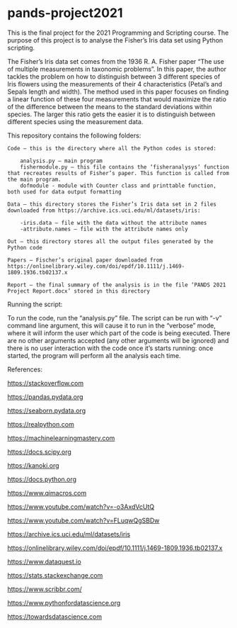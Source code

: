 # pands-project2021
This is the final project for the 2021 Programming and Scripting course. The purpose of this project is to analyse the Fisher’s Iris data set using Python scripting.

The Fisher’s Iris data set comes from the 1936 R. A. Fisher paper “The use of multiple measurements in taxonomic problems”. In this paper, the author tackles the problem on how to distinguish between 3 different species of Iris flowers using the measurements of their 4 characteristics (Petal’s and Sepals length and width). The method used in this paper focuses on finding a linear function of these four measurements that would maximize the ratio of the difference between the means to the standard deviations within species. The larger this ratio gets the easier it is to distinguish between different species using the measurement data. 

This repository contains the following folders:

    Code – this is the directory where all the Python codes is stored:

	    analysis.py – main program
	    fishermodule.py – this file contains the ‘fisheranalysys’ function that recreates results of Fisher’s paper. This function is called from the main program.
        dofmodule - module with Counter class and printtable function, both used for data output formatting

    Data – this directory stores the Fisher’s Iris data set in 2 files downloaded from https://archive.ics.uci.edu/ml/datasets/iris:

        -iris.data – file with the data without the attribute names
        -attribute.names – file with the attribute names only

    Out – this directory stores all the output files generated by the Python code

    Papers – Fischer’s original paper downloaded from https://onlinelibrary.wiley.com/doi/epdf/10.1111/j.1469-1809.1936.tb02137.x

    Report – the final summary of the analysis is in the file ‘PANDS 2021 Project Report.docx’ stored in this directory

Running the script:

To run the code, run the “analysis.py” file. The script can be run with “-v” command line argument, this will cause it to run in the “verbose” mode, where it will inform the user which part of the code is being executed. There are no other arguments accepted (any other arguments will be ignored) and there is no user interaction with the code once it’s starts running: once started, the program will perform all the analysis each time.


References:

https://stackoverflow.com

https://pandas.pydata.org

https://seaborn.pydata.org

https://realpython.com

https://machinelearningmastery.com

https://docs.scipy.org

https://kanoki.org

https://docs.python.org

https://www.qimacros.com

https://www.youtube.com/watch?v=-o3AxdVcUtQ

https://www.youtube.com/watch?v=FLuqwQgSBDw 

https://archive.ics.uci.edu/ml/datasets/iris

https://onlinelibrary.wiley.com/doi/epdf/10.1111/j.1469-1809.1936.tb02137.x

https://www.dataquest.io

https://stats.stackexchange.com

https://www.scribbr.com/

https://www.pythonfordatascience.org

https://towardsdatascience.com
